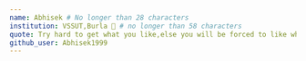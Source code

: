 ```yaml
---
name: Abhisek # No longer than 28 characters
institution: VSSUT,Burla 🚩 # no longer than 58 characters
quote: Try hard to get what you like,else you will be forced to like what you get # no longer than 100 characters, avoid using quotes(") to guarantee the format remains the same.
github_user: Abhisek1999
---
```

